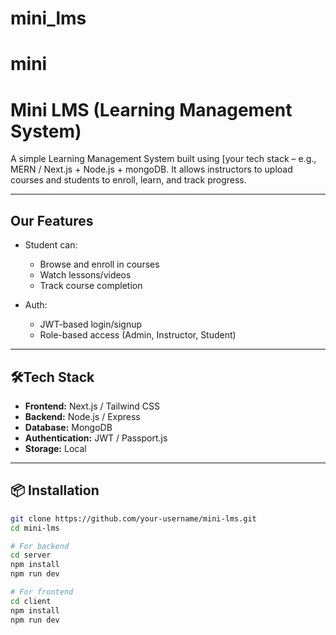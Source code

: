 # mini_lms
# mini


# Mini LMS (Learning Management System)

A simple Learning Management System built using [your tech stack – e.g., MERN / Next.js + Node.js + mongoDB. It allows instructors to upload courses and students to enroll, learn, and track progress.

---

## Our Features

- Student can:
  - Browse and enroll in courses
  - Watch lessons/videos
  - Track course completion

- Auth:
  - JWT-based login/signup
  - Role-based access (Admin, Instructor, Student)

---

## 🛠Tech Stack

- **Frontend:** Next.js / Tailwind CSS
- **Backend:** Node.js / Express
- **Database:** MongoDB 
- **Authentication:** JWT / Passport.js
- **Storage:**  Local 

---

## 📦 Installation

```bash
git clone https://github.com/your-username/mini-lms.git
cd mini-lms

# For backend
cd server
npm install
npm run dev

# For frontend
cd client
npm install
npm run dev
